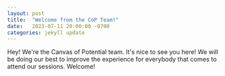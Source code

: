```yaml
---
layout: post
title:  "Welcome from the CoP Team!"
date:   2023-07-11 20:00:00 -0700
categories: jekyll update
---
```

Hey! We're the Canvas of Potential team. It's nice to see you here! We will be doing our best to improve the experience for everybody that comes to attend our sessions. Welcome!